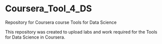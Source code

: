 # Coursera_Tool_4_DS
Repository for Coursera course Tools for Data Science

This repository was created to upload labs and work required for the Tools for Data Science in Coursera.

